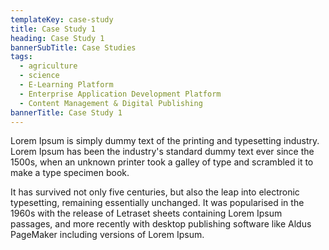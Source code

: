 ```yaml
---
templateKey: case-study
title: Case Study 1
heading: Case Study 1
bannerSubTitle: Case Studies
tags: 
  - agriculture
  - science
  - E-Learning Platform
  - Enterprise Application Development Platform
  - Content Management & Digital Publishing
bannerTitle: Case Study 1
---
```

Lorem Ipsum is simply dummy text of the printing and typesetting industry. Lorem Ipsum has been the industry's standard dummy text ever since the 1500s, when an unknown printer took a galley of type and scrambled it to make a type specimen book. 

It has survived not only five centuries, but also the leap into electronic typesetting, remaining essentially unchanged. It was popularised in the 1960s with the release of Letraset sheets containing Lorem Ipsum passages, and more recently with desktop publishing software like Aldus PageMaker including versions of Lorem Ipsum.
